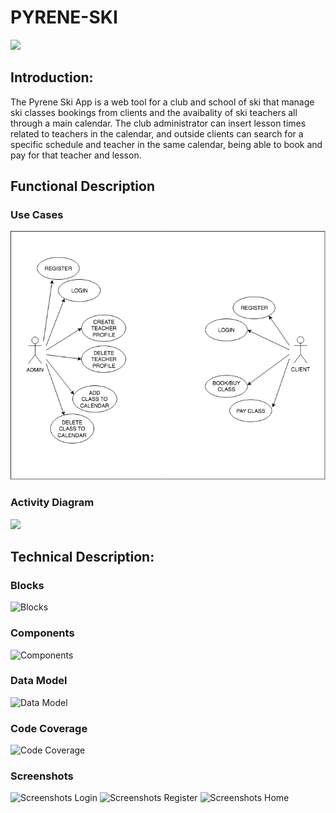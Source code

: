 # PYRENE-SKI

![](images/skiordie.gif
)

## Introduction:

The Pyrene Ski App is a web tool for a club and school of ski that manage ski classes bookings from clients and the avaibality of ski teachers all through a main calendar. The club administrator can insert lesson times related to teachers in the calendar, and outside clients can search for a specific schedule and teacher in the same calendar, being able to book and pay for that teacher and lesson.


## Functional Description

### Use Cases

![Use Cases](images/ps-usecases.png)

### Activity Diagram

![](images/activity-diagram.png
)



## Technical Description:

### Blocks

![Blocks](images/block-diagram.png)

### Components

![Components](images/component-diagram.png
)

### Data Model

![Data Model](images/model-diagram.png
)

### Code Coverage

![Code Coverage](images/coverage.png)

### Screenshots

![Screenshots Login](images/login.png)
![Screenshots Register](images/register.png)
![Screenshots Home](images/home.png)